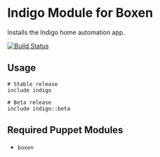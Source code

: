 # Indigo Module for Boxen

Installs the Indigo home automation app.

[![Build Status](https://travis-ci.org/dwradcliffe/puppet-indigo.png?branch=master)](https://travis-ci.org/dwradcliffe/puppet-indigo)

## Usage

```puppet
# Stable release
include indigo

# Beta release
include indigo::beta
```

## Required Puppet Modules

* `boxen`
